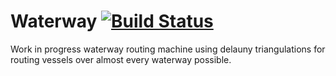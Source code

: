 Waterway [![Build Status](https://travis-ci.org/tomaszbrue/waterway.svg?branch=master)](https://travis-ci.org/tomaszbrue/waterway)
===

Work in progress waterway routing machine using delauny triangulations for routing vessels over almost every waterway possible.
